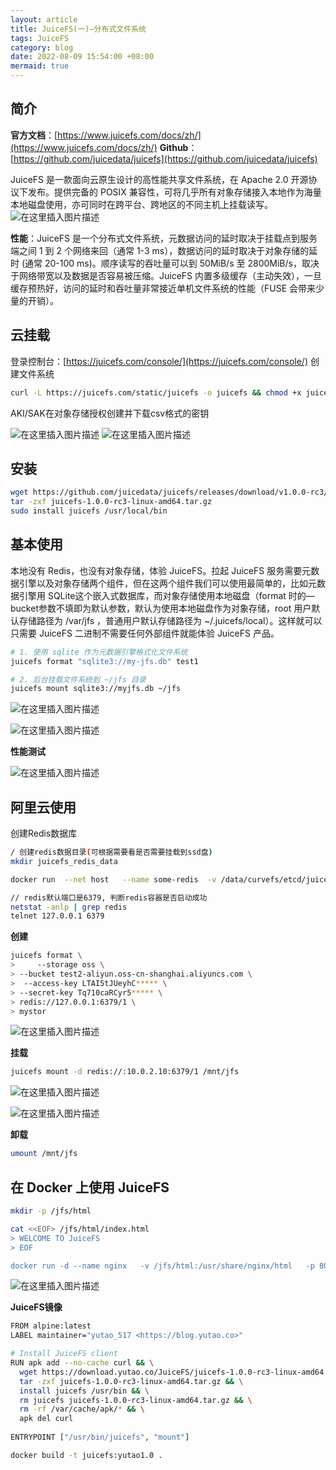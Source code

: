 ```yaml
---
layout: article
title: JuiceFS(一)—分布式文件系统
tags: JuiceFS
category: blog
date: 2022-08-09 15:54:00 +08:00
mermaid: true
---
```

## 简介
**官方文档**：[https://www.juicefs.com/docs/zh/](https://www.juicefs.com/docs/zh/)
**Github**：[https://github.com/juicedata/juicefs](https://github.com/juicedata/juicefs)

JuiceFS 是一款面向云原生设计的高性能共享文件系统，在 Apache 2.0 开源协议下发布。提供完备的 POSIX 兼容性，可将几乎所有对象存储接入本地作为海量本地磁盘使用，亦可同时在跨平台、跨地区的不同主机上挂载读写。
![在这里插入图片描述](https://img-blog.csdnimg.cn/38b962af3bf041389b4a3ad5f80af81e.png)


**性能**：JuiceFS 是一个分布式文件系统，元数据访问的延时取决于挂载点到服务端之间 1 到 2 个网络来回（通常 1-3 ms），数据访问的延时取决于对象存储的延时 (通常 20-100 ms)。顺序读写的吞吐量可以到 50MiB/s 至 2800MiB/s，取决于网络带宽以及数据是否容易被压缩。JuiceFS 内置多级缓存（主动失效），一旦缓存预热好，访问的延时和吞吐量非常接近单机文件系统的性能（FUSE 会带来少量的开销）。

## 云挂载
登录控制台：[https://juicefs.com/console/](https://juicefs.com/console/)
创建文件系统

```bash
curl -L https://juicefs.com/static/juicefs -o juicefs && chmod +x juicefs && sudo ./juicefs mount juicefs-yutao517 /jfs
```
AKI/SAK在对象存储授权创建并下载csv格式的密钥

![在这里插入图片描述](https://img-blog.csdnimg.cn/ba05c876e5184e438203cde61967ec67.png)
![在这里插入图片描述](https://img-blog.csdnimg.cn/36bd669ad267416d9d1f207e5972dae2.png)



## 安装

```bash
wget https://github.com/juicedata/juicefs/releases/download/v1.0.0-rc3/juicefs-1.0.0-rc3-linux-amd64.tar.gz
tar -zxf juicefs-1.0.0-rc3-linux-amd64.tar.gz
sudo install juicefs /usr/local/bin
```

## 基本使用
本地没有 Redis，也没有对象存储，体验 JuiceFS。拉起 JuiceFS 服务需要元数据引擎以及对象存储两个组件，但在这两个组件我们可以使用最简单的，比如元数据引擎用 SQLite这个嵌入式数据库，而对象存储使用本地磁盘（format 时的—bucket参数不填即为默认参数，默认为使用本地磁盘作为对象存储，root 用户默认存储路径为 /var/jfs
，普通用户默认存储路径为 ~/.juicefs/local）。这样就可以只需要 JuiceFS 二进制不需要任何外部组件就能体验 JuiceFS 产品。

```bash
# 1. 使用 sqlite 作为元数据引擎格式化文件系统 
juicefs format "sqlite3://my-jfs.db" test1

# 2. 后台挂载文件系统到 ~/jfs 目录
juicefs mount sqlite3://myjfs.db ~/jfs
```
![在这里插入图片描述](https://img-blog.csdnimg.cn/250648ff25e7493089407bfb0f943665.png)

![在这里插入图片描述](https://img-blog.csdnimg.cn/c2948f226b8a4069aaa115ae49ccaf48.png)

**性能测试**

![在这里插入图片描述](https://img-blog.csdnimg.cn/00b28f293ed44f19a3d853de98cd321e.png)

## 阿里云使用
创建Redis数据库
```bash
/ 创建redis数据目录(可根据需要看是否需要挂载到ssd盘)
mkdir juicefs_redis_data

docker run  --net host   --name some-redis  -v /data/curvefs/etcd/juicefs_redis_data:/data  -d redis

// redis默认端口是6379, 判断redis容器是否启动成功
netstat -anlp | grep redis
telnet 127.0.0.1 6379
```

**创建**
```bash
juicefs format \
>     --storage oss \
> --bucket test2-aliyun.oss-cn-shanghai.aliyuncs.com \
>  --access-key LTAI5tJUeyhC***** \
> --secret-key Tq710caRCyr5***** \
> redis://127.0.0.1:6379/1 \
> mystor
```
![在这里插入图片描述](https://img-blog.csdnimg.cn/47023fcdf75e48a58edd1cf6e9575921.png)

**挂载**
```bash
juicefs mount -d redis://:10.0.2.10:6379/1 /mnt/jfs
```
![在这里插入图片描述](https://img-blog.csdnimg.cn/e06ee65a1f9f4d94920cf412d84176db.png)

![在这里插入图片描述](https://img-blog.csdnimg.cn/c308f82239ce40f9b78df87a5e5c6660.png)

**卸载**

```bash
umount /mnt/jfs
```

## 在 Docker 上使用 JuiceFS

```bash
mkdir -p /jfs/html

cat <<EOF> /jfs/html/index.html
> WELCOME TO JuiceFS
> EOF

docker run -d --name nginx   -v /jfs/html:/usr/share/nginx/html   -p 8080:80 nginx
```
![在这里插入图片描述](https://img-blog.csdnimg.cn/3ee20918fef54d70b08a48d008e51525.png)

**JuiceFS镜像**

```bash
FROM alpine:latest
LABEL maintainer="yutao_517 <https://blog.yutao.co>"

# Install JuiceFS client
RUN apk add --no-cache curl && \
  wget https://download.yutao.co/JuiceFS/juicefs-1.0.0-rc3-linux-amd64.tar.gz && \
  tar -zxf juicefs-1.0.0-rc3-linux-amd64.tar.gz && \
  install juicefs /usr/bin && \
  rm juicefs juicefs-1.0.0-rc3-linux-amd64.tar.gz && \
  rm -rf /var/cache/apk/* && \
  apk del curl
  
ENTRYPOINT ["/usr/bin/juicefs", "mount"]
```

```bash
docker build -t juicefs:yutao1.0 .
```
